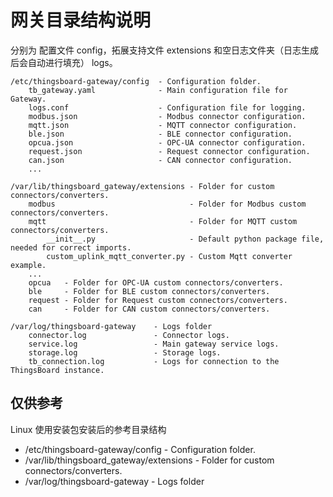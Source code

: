 # 网关目录结构说明

分别为 配置文件 config，拓展支持文件 extensions 和空日志文件夹（日志生成后会自动进行填充） logs。

```text
/etc/thingsboard-gateway/config  - Configuration folder.
    tb_gateway.yaml              - Main configuration file for Gateway.
    logs.conf                    - Configuration file for logging.
    modbus.json                  - Modbus connector configuration.
    mqtt.json                    - MQTT connector configuration.
    ble.json                     - BLE connector configuration.
    opcua.json                   - OPC-UA connector configuration.
    request.json                 - Request connector configuration.
    can.json                     - CAN connector configuration. 
    ... 

/var/lib/thingsboard_gateway/extensions - Folder for custom connectors/converters.                      
    modbus                              - Folder for Modbus custom connectors/converters.
    mqtt                                - Folder for MQTT custom connectors/converters.
        __init__.py                     - Default python package file, needed for correct imports.
        custom_uplink_mqtt_converter.py - Custom Mqtt converter example.
    ...
    opcua   - Folder for OPC-UA custom connectors/converters.
    ble     - Folder for BLE custom connectors/converters.
    request - Folder for Request custom connectors/converters.
    can     - Folder for CAN custom connectors/converters.

/var/log/thingsboard-gateway    - Logs folder
    connector.log               - Connector logs.
    service.log                 - Main gateway service logs.
    storage.log                 - Storage logs.
    tb_connection.log           - Logs for connection to the ThingsBoard instance.
```

## 仅供参考

Linux 使用安装包安装后的参考目录结构

* /etc/thingsboard-gateway/config  - Configuration folder.
* /var/lib/thingsboard_gateway/extensions - Folder for custom connectors/converters.
* /var/log/thingsboard-gateway    - Logs folder
